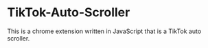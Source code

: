 # TikTok-Auto-Scroller
This is a chrome extension written in JavaScript that is a TikTok auto scroller. 

